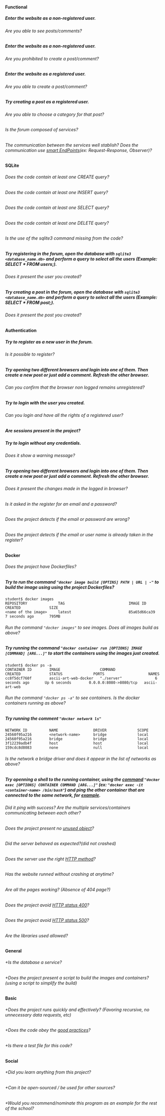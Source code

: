 #### Functional

##### Enter the website as a non-registered user.

###### Are you able to see posts/comments?

##### Enter the website as a non-registered user.

###### Are you prohibited to create a post/comment?

##### Enter the website as a registered user.

###### Are you able to create a post/comment?

##### Try creating a post as a registered user.

###### Are you able to choose a category for that post?

###### Is the forum composed of services?

###### The communication between the services well stablish? Does the communication use [smart EndPoints](https://medium.com/@nathankpeck/microservice-principles-smart-endpoints-and-dumb-pipes-5691d410700f)(ex: Request-Response, Observer)?

#### SQLite

###### Does the code contain at least one CREATE query?

###### Does the code contain at least one INSERT query?

###### Does the code contain at least one SELECT query?

###### Does the code contain at least one DELETE query?

###### Is the use of the sqlite3 command missing from the code?

##### Try registering in the forum, open the database with `sqlite3 <database_name.db>` and perform a query to select all the users (Example: SELECT * FROM users;).

###### Does it present the user you created?

##### Try creating a post in the forum, open the database with `sqlite3 <database_name.db>` and perform a query to select all the users (Example: SELECT * FROM post;).

###### Does it present the post you created?

#### Authentication

##### Try to register as a new user in the forum.

###### Is it possible to register?

##### Try opening two different browsers and login into one of them. Then create a new post or just add a comment. Refresh the other browser.

###### Can you confirm that the browser non logged remains unregistered?

##### Try to login with the user you created.

###### Can you login and have all the rights of a registered user?

##### Are sessions present in the project?

##### Try to login without any credentials.

###### Does it show a warning message?

##### Try opening two different browsers and login into one of them. Then create a new post or just add a comment. Refresh the other browser.

###### Does it present the changes made in the logged in browser?

###### Is it asked in the register for an email and a password?

###### Does the project detects if the email or password are wrong?

###### Does the project detects if the email or user name is already taken in the register?

#### Docker

###### Does the project have Dockerfiles?

##### Try to run the command `"docker image build [OPTINS] PATH | URL | -"` to build the image using using the project Dockerfiles?
```
student$ docker images
REPOSITORY              TAG                             IMAGE ID            CREATED             SIZE
<name of the image>     latest                          85a65d66ca39        7 seconds ago       795MB
```
###### Run the command `"docker images"` to see images. Does all images build as above?

##### Try running the command `"docker container run [OPTIONS] IMAGE [COMMAND] [ARG...]"` to start the containers using the images just created.
```
student$ docker ps -a
CONTAINER ID        IMAGE                  COMMAND                  CREATED             STATUS              PORTS                    NAMES
cc8f5dcf760f        ascii-art-web-docker   "./server"               6 seconds ago       Up 6 seconds        0.0.0.0:8080->8080/tcp   ascii-art-web
```
###### Run the command `"docker ps -a"` to see containers. Is the docker containers running as above?

##### Try running the comment `"docker network ls"`
```
NETWORK ID          NAME                DRIVER              SCOPE
24560f95a216        <network-name>      bridge              local
24560f95a216        bridge              bridge              local
3f12239adb4f        host                host                local
159cdc8d8083        none                null                local
```
###### Is the network a bridge driver and does it appear in the list of networks as above?

##### Try openning a shell to the running container, using the [command](https://docs.docker.com/engine/reference/commandline/exec/) `"docker exec [OPTIONS] CONTAINER COMMAND [ARG...]"` (ex: `"docker exec -it <container-name> /bin/bash"`) and ping the other container that are connected to the same network, for [example](https://docs.docker.com/engine/tutorials/networkingcontainers/).

###### Did it ping with success? Are the multiple services/containers communicating between each other?

###### Does the project present no [unused object](https://docs.docker.com/config/pruning/)?

###### Did the server behaved as expected?(did not crashed)

###### Does the server use the right [HTTP method](https://developer.mozilla.org/en-US/docs/Web/HTTP/Methods)?

###### Has the website runned without crashing at anytime?

###### Are all the pages working? (Absence of 404 page?)

###### Does the project avoid [HTTP status 400](https://kinsta.com/knowledgebase/400-bad-request/#causes)?

###### Does the project avoid [HTTP status 500](https://www.restapitutorial.com/httpstatuscodes.html)?

###### Are the libraries used allowed?

#### General

###### +Is the database a service?

###### +Does the project present a script to build the images and containers? (using a script to simplify the build)

#### Basic

###### +Does the project runs quickly and effectively? (Favoring recursive, no unnecessary data requests, etc)

###### +Does the code obey the [good practices](https://public.01-edu.org/subjects/good-practices.en)?

###### +Is there a test file for this code?

#### Social

###### +Did you learn anything from this project?

###### +Can it be open-sourced / be used for other sources?

###### +Would you recommend/nominate this program as an example for the rest of the school?
